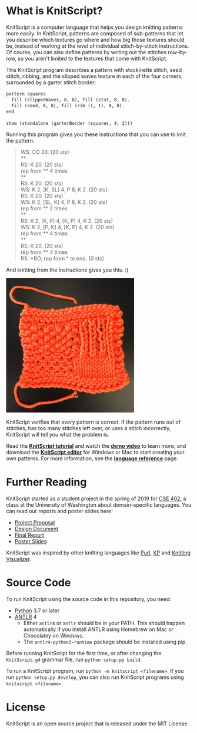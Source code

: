 # What is KnitScript?

KnitScript is a computer language that helps you design knitting patterns more easily. In KnitScript, patterns are composed of sub-patterns that let you describe which textures go where and how big those textures should be, instead of working at the level of individual stitch-by-stitch instructions. Of course, you can also define patterns by writing out the stitches row-by-row, so you aren't limited to the textures that come with KnitScript.

This KnitScript program describes a pattern with stockinette stitch, seed stitch, ribbing, and the slipped waves texture in each of the four corners, surrounded by a garter stitch border:

    pattern squares
      fill (slippedWaves, 8, 8), fill (stst, 8, 8).
      fill (seed, 8, 8), fill (rib (1, 1), 8, 8).
    end

    show (standalone (garterBorder (squares, 4, 2)))

Running this program gives you these instructions that you can use to knit the pattern:

> WS: CO 20. (20 sts)  
> \*\*  
> RS: K 20. (20 sts)  
> rep from \*\* 4 times  
> \*\*  
> RS: K 20. (20 sts)  
> WS: K 2, [K, SL] 4, P 8, K 2. (20 sts)  
> RS: K 20. (20 sts)  
> WS: K 2, [SL, K] 4, P 8, K 2. (20 sts)  
> rep from \*\* 2 times  
> \*\*  
> RS: K 2, [K, P] 4, [K, P] 4, K 2. (20 sts)  
> WS: K 2, [P, K] 4, [K, P] 4, K 2. (20 sts)  
> rep from \*\* 4 times  
> \*\*  
> RS: K 20. (20 sts)  
> rep from \*\* 4 times  
> RS: \*BO; rep from \* to end. (0 sts)

And knitting from the instructions gives you this. :)

![Photo of the pattern after being knit](four-squares.jpg)

KnitScript verifies that every pattern is correct. If the pattern runs out of stitches, has too many stitches left over, or uses a stitch incorrectly, KnitScript will tell you what the problem is.

Read the [**KnitScript tutorial**][tutorial] and watch the [**demo video**][demo] to learn more, and download the [**KnitScript editor**](https://github.com/logicologist/knitscript/releases) for Windows or Mac to start creating your own patterns. For more information, see the [**language reference**](https://github.com/logicologist/knitscript/wiki/Language-Reference) page.

# Further Reading

KnitScript started as a student project in the spring of 2019 for [CSE 402][cse402], a class at the University of Washington about domain-specific languages. You can read our reports and poster slides here:

* [Project Proposal][proposal]
* [Design Document][design-doc]
* [Final Report][report]
* [Poster Slides][poster]

KnitScript was inspired by other knitting languages like [Purl](http://chelsea.lol/purl-undergrad/), [KP](http://www.cs.cmu.edu/~taey/pub/knit.pdf) and [Knitting Visualizer](http://www.columbia.edu/~syy2114/knitting-visualizer/).

# Source Code

To run KnitScript using the source code in this repository, you need:

* [Python](https://www.python.org/) 3.7 or later
* [ANTLR](https://www.antlr.org/download.html) 4
    - Either `antlr4` or `antlr` should be in your PATH. This should happen automatically if you install ANTLR using Homebrew on Mac or Chocolatey on Windows.
    - The `antlr4-python3-runtime` package should be installed using pip.

Before running KnitScript for the first time, or after changing the `KnitScript.g4` grammar file, run `python setup.py build`.

To run a KnitScript program, run `python -m knitscript <filename>`. If you run `python setup.py develop`, you can also run KnitScript programs using `knitscript <filename>`.

# License

KnitScript is an open source project that is released under the MIT License.


[proposal]: https://docs.google.com/document/d/1HJaMU6nQh7hZbXyaBIFYdoHr-XjVUfyUXAm2qFd-q9o/edit?usp=sharing
[design-doc]: https://docs.google.com/document/d/1bXGWBJ_lnPc5Xc-QCefcFH5KNZkcsYDslpOo9RWE-is/edit?usp=sharing
[report]: https://docs.google.com/document/d/1aYORpi4gq3Y1R5aTd2yqlDE1VDverKlRFNv3xR3BcdQ/edit?usp=sharing
[poster]: https://drive.google.com/file/d/1F9-DcAWweqWQZeE_HwzfticYpjIXfc7i/view?usp=sharing
[demo]: https://drive.google.com/file/d/1QSRcMQy7tzoCxKIZ2CbPNWYG9alXEeUx/view?usp=sharing
[tutorial]: https://docs.google.com/document/d/1TqBz_DOn-wV0VecZOt3qUNojs47AlXf_VJXSXezxab4/edit?usp=sharing
[cse402]: https://docs.google.com/document/u/1/d/e/2PACX-1vS79XJNWlPB-KISMOiGQEg7RwwNQYnwlU8LV_Chrp7GnE3mQbd1wNCPNqaMkhu0Bmswmu3u8NF5t7Ue/pub